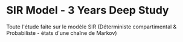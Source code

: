 # SIR Model - 3 Years Deep Study
Toute l'étude faite sur le modèle SIR (Déterministe compartimental &amp; Probabiliste - états d'une chaîne de Markov)
 
